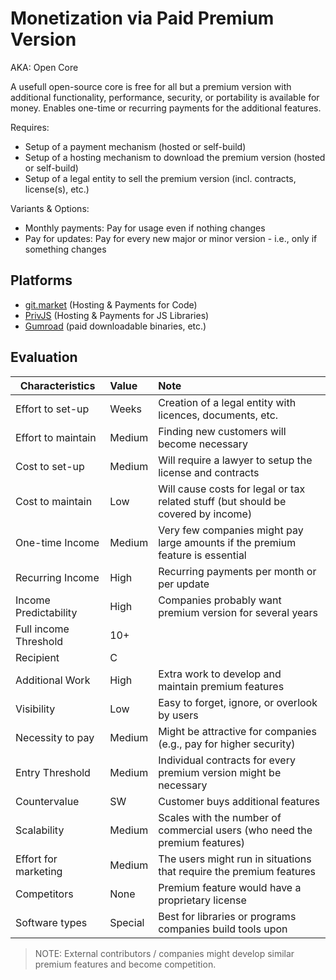 # Monetization via Paid Premium Version
AKA: Open Core

A usefull open-source core is free for all but a premium version with additional functionality, performance, security, or portability is available for money. Enables one-time or recurring payments for the additional features.

Requires:
* Setup of a payment mechanism (hosted or self-build)
* Setup of a hosting mechanism to download the premium version (hosted or self-build)
* Setup of a legal entity to sell the premium version (incl. contracts, license(s), etc.)

Variants & Options:
* Monthly payments: Pay for usage even if nothing changes
* Pay for updates: Pay for every new major or minor version - i.e., only if something changes

## Platforms
* [git.market](https://git.market/) (Hosting & Payments for Code)
* [PrivJS](https://privjs.com/) (Hosting & Payments for JS Libraries)
* [Gumroad](https://gumroad.com/) (paid downloadable binaries, etc.)

## Evaluation

| Characteristics                   | Value  | Note |
| --------------------------------- |:------ |:---- |
| Effort to set-up                  | Weeks  | Creation of a legal entity with licences, documents, etc.
| Effort to maintain                | Medium | Finding new customers will become necessary
| Cost to set-up                    | Medium | Will require a lawyer to setup the license and contracts
| Cost to maintain                  | Low    | Will cause costs for legal or tax related stuff (but should be covered by income)
| One-time Income                   | Medium | Very few companies might pay large amounts if the premium feature is essential
| Recurring Income                  | High   | Recurring payments per month or per update
| Income Predictability             | High   | Companies probably want premium version for several years
| Full income Threshold             | 10+    | 
| Recipient                         | C      | 
| Additional Work                   | High   | Extra work to develop and maintain premium features
| Visibility                        | Low    | Easy to forget, ignore, or overlook by users
| Necessity to pay                  | Medium | Might be attractive for companies (e.g., pay for higher security)
| Entry Threshold                   | Medium | Individual contracts for every premium version might be necessary
| Countervalue                      | SW     | Customer buys additional features
| Scalability                       | Medium | Scales with the number of commercial users (who need the premium features)
| Effort for marketing              | Medium | The users might run in situations that require the premium features
| Competitors                       | None   | Premium feature would have a proprietary license
| Software types                    | Special| Best for libraries or programs companies build tools upon

> NOTE: External contributors / companies might develop similar premium features and become competition.
